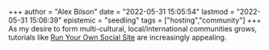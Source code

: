 +++
author = "Alex Bilson"
date = "2022-05-31 15:05:54"
lastmod = "2022-05-31 15:06:39"
epistemic = "seedling"
tags = ["hosting","community"]
+++
As my desire to form multi-cultural, local/international communities grows, tutorials like [Run Your Own Social Site](https://runyourown.social/#who-this-guide-is-for) are increasingly appealing.
